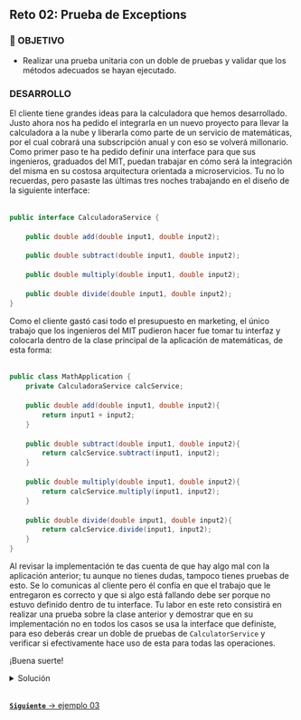 ## Reto 02: Prueba de Exceptions

### 🎯 OBJETIVO

- Realizar una prueba unitaria con un doble de pruebas y validar que los métodos adecuados se hayan ejecutado.

### DESARROLLO

El cliente tiene grandes ideas para la calculadora que hemos desarrollado. Justo ahora nos ha pedido el integrarla en un nuevo proyecto para llevar la calculadora a la nube y liberarla como parte de un servicio de matemáticas, por el cual cobrará una subscripción anual y con eso se volverá millonario. Como primer paso te ha pedido definir una interface para que sus ingenieros, graduados del MIT, puedan trabajar en cómo será la integración del misma en su costosa arquitectura orientada a microservicios. Tu no lo recuerdas, pero pasaste las últimas tres noches trabajando en el diseño de la siguiente interface:

```java

public interface CalculadoraService {

    public double add(double input1, double input2);

    public double subtract(double input1, double input2);

    public double multiply(double input1, double input2);

    public double divide(double input1, double input2);
}

```

Como el cliente gastó casi todo el presupuesto en marketing, el único trabajo que los ingenieros del MIT pudieron hacer fue tomar tu interfaz y colocarla dentro de la clase principal de la aplicación de matemáticas, de esta forma:

```java

public class MathApplication {
    private CalculadoraService calcService;

    public double add(double input1, double input2){
        return input1 + input2;
    }

    public double subtract(double input1, double input2){
        return calcService.subtract(input1, input2);
    }

    public double multiply(double input1, double input2){
        return calcService.multiply(input1, input2);
    }

    public double divide(double input1, double input2){
        return calcService.divide(input1, input2);
    }
}

```

Al revisar la implementación te das cuenta de que hay algo mal con la aplicación anterior; tu aunque no tienes dudas, tampoco tienes pruebas de esto. Se lo comunicas al cliente pero él confía en que el trabajo que le entregaron es correcto y que si algo está fallando debe ser porque no estuvo definido dentro de tu interface. Tu labor en este reto consistirá en realizar una prueba sobre la clase anterior y demostrar que en su implementación no en todos los casos se usa la interface que definiste, para eso deberás crear un doble de pruebas de `CalculatorService` y verificar si efectivamente hace uso de esta para todas las operaciones.

¡Buena suerte!


<details>
  <summary>Solución</summary>

Lo primero es crear una nueva clase de pruebas, crear un mock de `CalculatorService` usando Mockito e inyectarlo en una instancia de `MathApplication`:

```java

@ExtendWith(MockitoExtension.class)
public class MathApplicationTest {
	
   @Mock
   CalculadoraService calcService;

   @InjectMocks 
   MathApplication mathApplication;
}
```

El segundo paso es crear el método que se encargará de probar la clase:

```java
    @Test
    public void testAdd() {

    }
```

A continuación defines el comportamiento del mock. Cuando se invoque el método `add` con dos enteros, debe regresar como resultado la suma de esos dos enteros:

```java
    @Test
    public void testAdd() {

        when(calcService.add(10.0, 20.0)).thenReturn(30.00);
    }
```

Por último, se ejecutará el método `add` de `mathApplication` y se verificará que al final de la prueba se haya invocado también el método `add` de tu interface de la calculadora:

```java
    @Test
    public void testAdd() {

        when(calcService.add(10.0, 20.0)).thenReturn(30.00);

        assertEquals(mathApplication.add(10.0, 20.0), 30.0, 0);

        verify(calcService).add(20.0, 30.0);
    }
```

El último paso es ejecutar la prueba y comprobar si efectivamente, y como efecto de las desveladas, olvidaste agregar un método para suma en tu interface o si por el contrario los ingenieros del MIT decidieron tomar un atajo para terminar antes su trabajo. Respiras profundo y con tu mano temblorosa ejecutas la prueba y observas que el resultado es.... un error, pero, ¿en dónde?

![imagen](img/img_01.png)

Al revisar la salida de la consola te das cuenta de que, efectivamente, no usaron el método que definiste (y que como está en el doble de prueba de `CalculadoraService` puedes demostrar que sí lo definiste). Así que ya tienes las pruebas. Recuperas la confianza del cliente y este te da lo último del presupuesto (y que olvidó que tenía) para que arregles el error en la implementación anterior y logren liberar finalmente el servicio.


</details>


<br>

[**`Siguiente`** -> ejemplo 03](../Ejemplo-03/)
